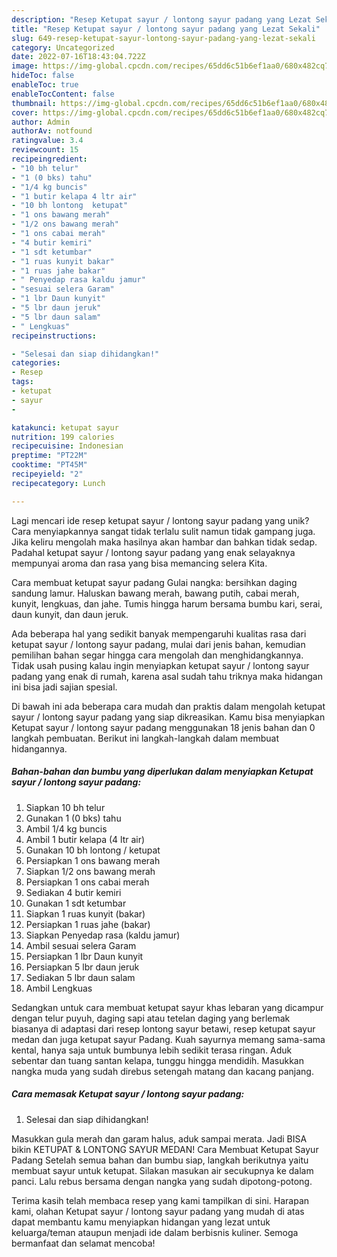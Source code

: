```yaml
---
description: "Resep Ketupat sayur / lontong sayur padang yang Lezat Sekali"
title: "Resep Ketupat sayur / lontong sayur padang yang Lezat Sekali"
slug: 649-resep-ketupat-sayur-lontong-sayur-padang-yang-lezat-sekali
category: Uncategorized
date: 2022-07-16T18:43:04.722Z
image: https://img-global.cpcdn.com/recipes/65dd6c51b6ef1aa0/680x482cq70/ketupat-sayur-lontong-sayur-padang-foto-resep-utama.jpg
hideToc: false
enableToc: true
enableTocContent: false
thumbnail: https://img-global.cpcdn.com/recipes/65dd6c51b6ef1aa0/680x482cq70/ketupat-sayur-lontong-sayur-padang-foto-resep-utama.jpg
cover: https://img-global.cpcdn.com/recipes/65dd6c51b6ef1aa0/680x482cq70/ketupat-sayur-lontong-sayur-padang-foto-resep-utama.jpg
author: Admin
authorAv: notfound
ratingvalue: 3.4
reviewcount: 15
recipeingredient:
- "10 bh telur"
- "1 (0 bks) tahu"
- "1/4 kg buncis"
- "1 butir kelapa 4 ltr air"
- "10 bh lontong  ketupat"
- "1 ons bawang merah"
- "1/2 ons bawang merah"
- "1 ons cabai merah"
- "4 butir kemiri"
- "1 sdt ketumbar"
- "1 ruas kunyit bakar"
- "1 ruas jahe bakar"
- " Penyedap rasa kaldu jamur"
- "sesuai selera Garam"
- "1 lbr Daun kunyit"
- "5 lbr daun jeruk"
- "5 lbr daun salam"
- " Lengkuas"
recipeinstructions:

- "Selesai dan siap dihidangkan!"
categories:
- Resep
tags:
- ketupat
- sayur
- 

katakunci: ketupat sayur  
nutrition: 199 calories
recipecuisine: Indonesian
preptime: "PT22M"
cooktime: "PT45M"
recipeyield: "2"
recipecategory: Lunch

---
```





Lagi mencari ide resep ketupat sayur / lontong sayur padang yang unik? Cara menyiapkannya sangat tidak terlalu sulit namun tidak gampang juga. Jika keliru mengolah maka hasilnya akan hambar dan bahkan tidak sedap. Padahal ketupat sayur / lontong sayur padang yang enak selayaknya mempunyai aroma dan rasa yang bisa memancing selera Kita.





Cara membuat ketupat sayur padang Gulai nangka: bersihkan daging sandung lamur. Haluskan bawang merah, bawang putih, cabai merah, kunyit, lengkuas, dan jahe. Tumis hingga harum bersama bumbu kari, serai, daun kunyit, dan daun jeruk.

Ada beberapa hal yang sedikit banyak mempengaruhi kualitas rasa dari ketupat sayur / lontong sayur padang, mulai dari jenis bahan, kemudian pemilihan bahan segar hingga cara mengolah dan menghidangkannya. Tidak usah pusing kalau ingin menyiapkan ketupat sayur / lontong sayur padang yang enak di rumah, karena asal sudah tahu triknya maka hidangan ini bisa jadi sajian spesial.






Di bawah ini ada beberapa cara mudah dan praktis dalam mengolah ketupat sayur / lontong sayur padang yang siap dikreasikan. Kamu bisa menyiapkan Ketupat sayur / lontong sayur padang menggunakan 18 jenis bahan dan 0 langkah pembuatan. Berikut ini langkah-langkah dalam membuat hidangannya.

<!--inarticleads1-->

##### Bahan-bahan dan bumbu yang diperlukan dalam menyiapkan Ketupat sayur / lontong sayur padang:

1. Siapkan 10 bh telur
1. Gunakan 1 (0 bks) tahu
1. Ambil 1/4 kg buncis
1. Ambil 1 butir kelapa (4 ltr air)
1. Gunakan 10 bh lontong / ketupat
1. Persiapkan 1 ons bawang merah
1. Siapkan 1/2 ons bawang merah
1. Persiapkan 1 ons cabai merah
1. Sediakan 4 butir kemiri
1. Gunakan 1 sdt ketumbar
1. Siapkan 1 ruas kunyit (bakar)
1. Persiapkan 1 ruas jahe (bakar)
1. Siapkan  Penyedap rasa (kaldu jamur)
1. Ambil sesuai selera Garam
1. Persiapkan 1 lbr Daun kunyit
1. Persiapkan 5 lbr daun jeruk
1. Sediakan 5 lbr daun salam
1. Ambil  Lengkuas


Sedangkan untuk cara membuat ketupat sayur khas lebaran yang dicampur dengan telur puyuh, daging sapi atau tetelan daging yang berlemak biasanya di adaptasi dari resep lontong sayur betawi, resep ketupat sayur medan dan juga ketupat sayur Padang. Kuah sayurnya memang sama-sama kental, hanya saja untuk bumbunya lebih sedikit terasa ringan. Aduk sebentar dan tuang santan kelapa, tunggu hingga mendidih. Masukkan nangka muda yang sudah direbus setengah matang dan kacang panjang. 

<!--inarticleads2-->

##### Cara memasak Ketupat sayur / lontong sayur padang:


1. Selesai dan siap dihidangkan!

Masukkan gula merah dan garam halus, aduk sampai merata. Jadi BISA bikin KETUPAT &amp; LONTONG SAYUR MEDAN! Cara Membuat Ketupat Sayur Padang Setelah semua bahan dan bumbu siap, langkah berikutnya yaitu membuat sayur untuk ketupat. Silakan masukan air secukupnya ke dalam panci. Lalu rebus bersama dengan nangka yang sudah dipotong-potong. 

Terima kasih telah membaca resep yang kami tampilkan di sini. Harapan kami, olahan Ketupat sayur / lontong sayur padang yang mudah di atas dapat membantu kamu menyiapkan hidangan yang lezat untuk keluarga/teman ataupun menjadi ide dalam berbisnis kuliner. Semoga bermanfaat dan selamat mencoba!

